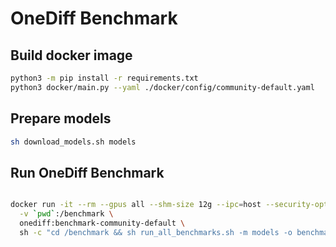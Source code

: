 # OneDiff Benchmark

## Build docker image

```bash
python3 -m pip install -r requirements.txt
python3 docker/main.py --yaml ./docker/config/community-default.yaml
```

## Prepare models

```bash
sh download_models.sh models
```

## Run OneDiff Benchmark

```bash

docker run -it --rm --gpus all --shm-size 12g --ipc=host --security-opt seccomp=unconfined --privileged=true \
  -v `pwd`:/benchmark \
  onediff:benchmark-community-default \
  sh -c "cd /benchmark && sh run_all_benchmarks.sh -m models -o benchmark.md"
```